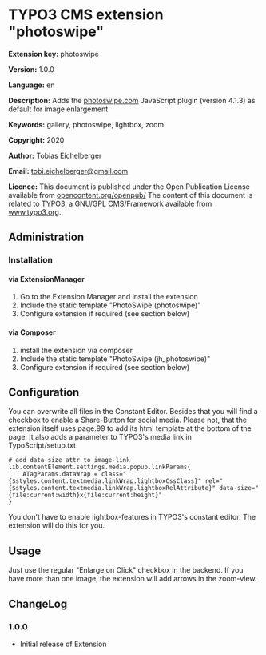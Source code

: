 # TYPO3 CMS extension "photoswipe"

**Extension key:**
photoswipe

**Version:**
1.0.0

**Language:**
en

**Description:**
Adds the [photoswipe.com](http://photoswipe.com/) JavaScript plugin (version 4.1.3) as default for image enlargement

**Keywords:**
gallery, photoswipe, lightbox, zoom

**Copyright:**
2020

**Author:**
Tobias Eichelberger

**Email:**
[tobi.eichelberger@gmail.com](tobi.eichelberger@gmail.com)

**Licence:**
This document is published under the Open Publication License available from [opencontent.org/openpub/](http://www.opencontent.org/openpub/)
The content of this document is related to TYPO3, a GNU/GPL CMS/Framework available from www.typo3.org.


## Administration

### Installation

#### via ExtensionManager
1. Go to the Extension Manager and install the extension
2. Include the static template "PhotoSwipe (photoswipe)"
3. Configure extension if required (see section below)

#### via Composer
1. install the extension via composer
2. Include the static template "PhotoSwipe (jh_photoswipe)"
3. Configure extension if required (see section below)

## Configuration
You can overwrite all files in the Constant Editor. Besides that you will find a checkbox to
enable a Share-Button for social media.
Please not, that the extension itself uses page.99 to add its html template at the bottom of the page.
It also adds a parameter to TYPO3's media link in TypoScript/setup.txt
```
# add data-size attr to image-link
lib.contentElement.settings.media.popup.linkParams{
    ATagParams.dataWrap = class="{$styles.content.textmedia.linkWrap.lightboxCssClass}" rel="{$styles.content.textmedia.linkWrap.lightboxRelAttribute}" data-size="{file:current:width}x{file:current:height}"
}
```
You don't have to enable lightbox-features in TYPO3's constant editor. The extension will do this for you.


## Usage
Just use the regular "Enlarge on Click" checkbox in the backend. If you have more than one image, the extension will
add arrows in the zoom-view.


## ChangeLog

### 1.0.0
- Initial release of Extension
